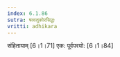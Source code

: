 ```yaml
---
index: 6.1.86
sutra: षत्वतुकोरसिद्धः
vritti: adhikara
---
```


 संहितायाम् [6।1।71]  एक: पूर्वपरयो: [6।1।84] 